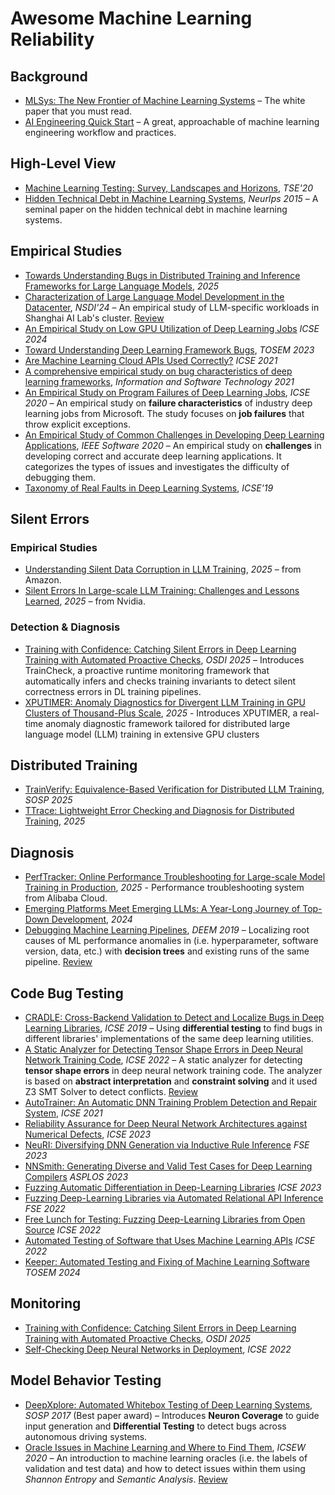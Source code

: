 # Awesome Machine Learning Reliability

## Background

- [MLSys: The New Frontier of Machine Learning Systems](https://arxiv.org/pdf/1904.03257.pdf) – The white paper that you must read.
- [AI Engineering Quick Start](https://ai-engineering.club/docs/quick_start) – A great, approachable of machine learning engineering workflow and practices.

## High-Level View

- [Machine Learning Testing: Survey, Landscapes and Horizons](https://arxiv.org/pdf/1906.10742.pdf), *TSE'20*
- [Hidden Technical Debt in Machine Learning Systems](https://papers.nips.cc/paper/5656-hidden-technical-debt-in-machine-learning-systems.pdf), *NeurIps 2015* – A seminal paper on the hidden technical debt in machine learning systems.

## Empirical Studies

- [Towards Understanding Bugs in Distributed Training and Inference Frameworks for Large Language Models](https://arxiv.org/pdf/2506.10426), *2025*
- [Characterization of Large Language Model Development in the Datacenter](https://arxiv.org/abs/2403.07648), *NSDI'24* – An empirical study of LLM-specific workloads in Shanghai AI Lab's cluster. [Review](./reviews/Characterization%20of%20Large%20Language%20Model%20Development%20in%20the%20Datacenter.md)
- [An Empirical Study on Low GPU Utilization of Deep Learning Jobs](https://dl.acm.org/doi/10.1145/3597503.3639232) *ICSE 2024*
- [Toward Understanding Deep Learning Framework Bugs](https://dl.acm.org/doi/10.1145/3587155), *TOSEM 2023*
- [Are Machine Learning Cloud APIs Used Correctly?](https://ieeexplore.ieee.org/document/9402073) *ICSE 2021*
- [A comprehensive empirical study on bug characteristics of deep learning frameworks](https://linkinghub.elsevier.com/retrieve/pii/S0950584922001306), *Information and Software Technology 2021*
- [An Empirical Study on Program Failures of Deep Learning Jobs](https://dl.acm.org/doi/10.1145/3377811.3380362), *ICSE 2020* – An empirical study on **failure characteristics** of industry deep learning jobs from Microsoft. The study focuses on **job failures** that throw explicit exceptions.
- [An Empirical Study of Common Challenges in Developing Deep Learning Applications](https://ieeexplore.ieee.org/document/8987482), *IEEE Software 2020* – An empirical study on **challenges** in developing correct and accurate deep learning applications. It categorizes the types of issues and investigates the difficulty of debugging them.
- [Taxonomy of Real Faults in Deep Learning Systems](https://arxiv.org/abs/1910.11015), *ICSE'19*

## Silent Errors

### Empirical Studies
- [Understanding Silent Data Corruption in LLM Training](https://arxiv.org/abs/2502.12340), *2025* – from Amazon.
- [Silent Errors In Large-scale LLM Training: Challenges and Lessons Learned](https://atscaleconference.com/scale-data-ai-infra/?tab=0&item=8#agenda-item-8), *2025* – from Nvidia.

### Detection & Diagnosis 
- [Training with Confidence: Catching Silent Errors in Deep Learning Training with Automated Proactive Checks](https://www.arxiv.org/abs/2506.14813), *OSDI 2025* – Introduces TrainCheck, a proactive runtime monitoring framework that automatically infers and checks training invariants to detect silent correctness errors in DL training pipelines.
- [XPUTIMER: Anomaly Diagnostics for Divergent LLM Training in GPU Clusters of Thousand-Plus Scale](https://arxiv.org/pdf/2502.05413), *2025* - Introduces XPUTIMER, a real-time anomaly diagnostic framework tailored for distributed large language model (LLM) training in extensive GPU clusters


## Distributed Training

- [TrainVerify: Equivalence-Based Verification for Distributed LLM Training](https://www.arxiv.org/abs/2506.15961), *SOSP 2025*
- [TTrace: Lightweight Error Checking and Diagnosis for Distributed Training](https://arxiv.org/abs/2506.09280), *2025*

## Diagnosis
- [PerfTracker: Online Performance Troubleshooting for Large-scale Model Training in Production](https://arxiv.org/abs/2506.08528), *2025* - Performance troubleshooting system from Alibaba Cloud.
- [Emerging Platforms Meet Emerging LLMs: A Year-Long Journey of Top-Down Development](http://arxiv.org/abs/2404.09151), *2024*
- [Debugging Machine Learning Pipelines](https://dl.acm.org/doi/10.1145/3329486.3329489), *DEEM 2019* – Localizing root causes of ML performance anomalies in (i.e. hyperparameter, software version, data, etc.) with **decision trees** and existing runs of the same pipeline. [Review](reviews/Debugging-Machine-Learning-Pipelines.md)


## Code Bug Testing

- [CRADLE: Cross-Backend Validation to Detect and Localize Bugs in Deep Learning Libraries](https://www.cs.purdue.edu/homes/lintan/publications/cradle-icse19.pdf), *ICSE 2019* – Using **differential testing** to find bugs in different libraries' implementations of the same deep learning utilities.
- [A Static Analyzer for Detecting Tensor Shape Errors in Deep Neural Network Training Code](https://dl.acm.org/doi/abs/10.1145/3510454.3528638), *ICSE 2022* – A static analyzer for detecting **tensor shape errors** in deep neural network training code. The analyzer is based on **abstract interpretation** and **constraint solving** and it used Z3 SMT Solver to detect conflicts. [Review](reviews/A-Static-Analyzer-for-Detecting-Tensor-Shape-Errors-in-Deep-Neural-Network-Training-Code.md)
- [AutoTrainer: An Automatic DNN Training Problem Detection and Repair System](https://dl.acm.org/doi/10.1109/ICSE43902.2021.00043), *ICSE 2021*
- [Reliability Assurance for Deep Neural Network Architectures against Numerical Defects](https://dl.acm.org/doi/abs/10.1109/ICSE48619.2023.00156), *ICSE 2023*
- [NeuRI: Diversifying DNN Generation via Inductive Rule Inference](https://arxiv.org/abs/2302.02261) *FSE 2023*
- [NNSmith: Generating Diverse and Valid Test Cases for Deep Learning Compilers](http://arxiv.org/abs/2207.13066) *ASPLOS 2023*
- [Fuzzing Automatic Differentiation in Deep-Learning Libraries](https://arxiv.org/pdf/2302.04351) *ICSE 2023*
- [Fuzzing Deep-Learning Libraries via Automated Relational API Inference](https://arxiv.org/pdf/2207.05531) *FSE 2022*
- [Free Lunch for Testing: Fuzzing Deep-Learning Libraries from Open Source](http://lingming.cs.illinois.edu/publications/icse2022a.pdf) *ICSE 2022*
- [Automated Testing of Software that Uses Machine Learning APIs](https://ieeexplore.ieee.org/document/9793999) *ICSE 2022*
- [Keeper: Automated Testing and Fixing of Machine Learning Software](https://www.microsoft.com/en-us/research/publication/keeper-automated-testing-and-fixing-of-machine-learning-software/) *TOSEM 2024*

## Monitoring

- [Training with Confidence: Catching Silent Errors in Deep Learning Training with Automated Proactive Checks](https://www.arxiv.org/abs/2506.14813), *OSDI 2025*
- [Self-Checking Deep Neural Networks in Deployment](https://dl.acm.org/doi/abs/10.1109/ICSE43902.2021.00044), *ICSE 2022*

## Model Behavior Testing

- [DeepXplore: Automated Whitebox Testing of Deep Learning Systems](https://dl.acm.org/doi/10.1145/3132747.3132785), *SOSP 2017* (Best paper award) – Introduces **Neuron Coverage** to guide input generation and **Differential Testing** to detect bugs across autonomous driving systems.
- [Oracle Issues in Machine Learning and Where to Find Them](https://dl.acm.org/doi/10.1145/3387940.3391490), *ICSEW 2020* – An introduction to machine learning oracles (i.e. the labels of validation and test data) and how to detect issues within them using *Shannon Entropy* and *Semantic Analysis*. [Review](reviews/Oracle-Issues-in-Machine-Learning-and-Where-to-Find-Them.md)



<!-- 
TBD:
- @misc{zhang2024surveydeeplearninglibrary,
      title={A Survey of Deep Learning Library Testing Methods}, 
      author={Xiaoyu Zhang and Weipeng Jiang and Chao Shen and Qi Li and Qian Wang and Chenhao Lin and Xiaohong Guan},
      year={2024},
      eprint={2404.17871},
      archivePrefix={arXiv},
      primaryClass={cs.SE},
      url={https://arxiv.org/abs/2404.17871}, 
}

-  -->